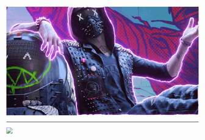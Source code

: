 <p align="center">
  
  <img src="game.gif">

</p>

 ---


<img src="https://views.whatilearened.today/views/github/Xerbuff/verma-anushka.svg">

